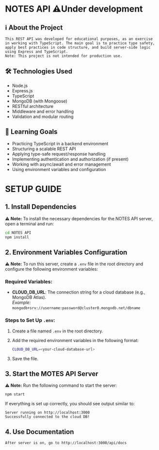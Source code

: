 # NOTES API ⚠️Under development

## ℹ️ About the Project

    This REST API was developed for educational purposes, as an exercise in working with TypeScript. The main goal is to practice type safety, apply best practices in code structure, and build server-side logic using Express and TypeScript.
    Note: This project is not intended for production use.

## 🛠️ Technologies Used

- Node.js
- Express.js
- TypeScript
- MongoDB (with Mongoose)
- RESTful architecture
- Middleware and error handling
- Validation and modular routing

## 🎯 Learning Goals

- Practicing TypeScript in a backend environment
- Structuring a scalable REST API
- Applying type-safe request/response handling
- Implementing authentication and authorization (if present)
- Working with async/await and error management
- Using environment variables and configuration

# SETUP GUIDE

## 1. Install Dependencies

⚠️ **Note:** To install the necessary dependencies for the NOTES API server, open a terminal and run:

```sh
cd NOTES API
npm install
```

## 2. Environment Variables Configuration

⚠️ **Note:** To run this server, create a `.env` file in the root directory and configure the following environment variables:

### Required Variables:

- **CLOUD_DB_URL**: The connection string for a cloud database (e.g., MongoDB Atlas).  
  _Example:_ `mongodb+srv://username:password@cluster0.mongodb.net/dbname`

### Steps to Set Up `.env`:

1. Create a file named `.env` in the root directory.
2. Add the required environment variables in the following format:

    ```sh
    CLOUD_DB_URL=<your-cloud-database-url>
    ```

3. Save the file.

## 3. Start the MOTES API Server

⚠️ **Note:** Run the following command to start the server:

```sh
npm start
```

If everything is set up correctly, you should see output similar to:

```
Server running on http://localhost:3000
Successfully connected to the cloud DB!
```

## 4. Use Documentation

```
After server is on, go to http://localhost:3000/api/docs
```
